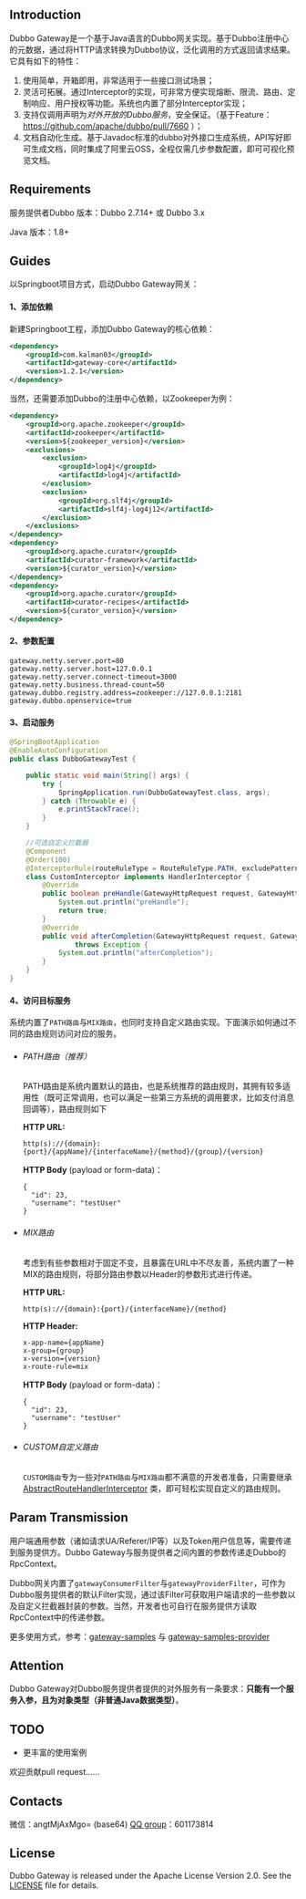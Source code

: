## Introduction

Dubbo Gateway是一个基于Java语言的Dubbo网关实现。基于Dubbo注册中心的元数据，通过将HTTP请求转换为Dubbo协议，泛化调用的方式返回请求结果。它具有如下的特性：

1. 使用简单，开箱即用，非常适用于一些接口测试场景；
2. 灵活可拓展。通过Interceptor的实现，可非常方便实现熔断、限流、路由、定制响应、用户授权等功能。系统也内置了部分Interceptor实现；
3. 支持仅调用声明为*对外开放的Dubbo服务*，安全保证。（基于Feature：https://github.com/apache/dubbo/pull/7660 ）；
4. 文档自动化生成。基于Javadoc标准的dubbo对外接口生成系统，API写好即可生成文档，同时集成了阿里云OSS，全程仅需几步参数配置，即可可视化预览文档。

## Requirements

服务提供者Dubbo 版本：Dubbo 2.7.14+ 或 Dubbo 3.x

Java 版本：1.8+

## Guides

以Springboot项目方式，启动Dubbo Gateway网关：

#### 1、添加依赖

新建Springboot工程，添加Dubbo Gateway的核心依赖：

```xml
<dependency>
	<groupId>com.kalman03</groupId>
	<artifactId>gateway-core</artifactId>
	<version>1.2.1</version>
</dependency>
```
当然，还需要添加Dubbo的注册中心依赖，以Zookeeper为例：

```xml
<dependency>
	<groupId>org.apache.zookeeper</groupId>
	<artifactId>zookeeper</artifactId>
	<version>${zookeeper_version}</version>
	<exclusions>
		<exclusion>
			<groupId>log4j</groupId>
			<artifactId>log4j</artifactId>
		</exclusion>
		<exclusion>
			<groupId>org.slf4j</groupId>
			<artifactId>slf4j-log4j12</artifactId>
		</exclusion>
	</exclusions>
</dependency>
<dependency>
	<groupId>org.apache.curator</groupId>
	<artifactId>curator-framework</artifactId>
	<version>${curator_version}</version>
</dependency>
<dependency>
	<groupId>org.apache.curator</groupId>
	<artifactId>curator-recipes</artifactId>
	<version>${curator_version}</version>
</dependency>
```

#### 2、参数配置

```properties
gateway.netty.server.port=80
gateway.netty.server.host=127.0.0.1
gateway.netty.server.connect-timeout=3000
gateway.netty.business.thread-count=50
gateway.dubbo.registry.address=zookeeper://127.0.0.1:2181
gateway.dubbo.openservice=true
```

#### 3、启动服务

```java
@SpringBootApplication
@EnableAutoConfiguration
public class DubboGatewayTest {

	public static void main(String[] args) {
		try {
			SpringApplication.run(DubboGatewayTest.class, args);
		} catch (Throwable e) {
			e.printStackTrace();
		}
	}

    //可选自定义拦截器
	@Component
	@Order(100)
	@InterceptorRule(routeRuleType = RouteRuleType.PATH, excludePatterns = { "/api/**" })
	class CustomInterceptor implements HandlerInterceptor {
		@Override
		public boolean preHandle(GatewayHttpRequest request, GatewayHttpResponse response) throws Exception {
			System.out.println("preHandle");
			return true;
		}
		@Override
		public void afterCompletion(GatewayHttpRequest request, GatewayHttpResponse response, Exception ex)
				throws Exception {
			System.out.println("afterCompletion");
		}
	}
}
```



#### 4、访问目标服务

系统内置了`PATH路由`与`MIX路由`，也同时支持自定义路由实现。下面演示如何通过不同的路由规则访问对应的服务。

- ###### PATH路由（推荐）

  PATH路由是系统内置默认的路由，也是系统推荐的路由规则，其拥有较多适用性（既可正常调用，也可以满足一些第三方系统的调用要求，比如支付消息回调等），路由规则如下

  **HTTP URL:**

  ```api
  http(s)://{domain}:{port}/{appName}/{interfaceName}/{method}/{group}/{version}
  ```

   **HTTP Body** (payload or form-data)：

  ```
  {
    "id": 23,
    "username": "testUser"
  }
  ```

- ###### MIX路由

  考虑到有些参数相对于固定不变，且暴露在URL中不尽友善，系统内置了一种MIX的路由规则，将部分路由参数以Header的参数形式进行传递。

  **HTTP URL:**
  
  ```api
  http(s)://{domain}:{port}/{interfaceName}/{method}
  ```

   **HTTP Header:**
  
  ```api
  x-app-name={appName}
  x-group={group}
  x-version={version}
  x-route-rule=mix
  ```
  
   **HTTP Body** (payload or form-data)：
  
  ```
  {
    "id": 23,
    "username": "testUser"
  }
  ```
  
- ###### CUSTOM自定义路由
  
  `CUSTOM路由`专为一些对`PATH路由`与`MIX路由`都不满意的开发者准备，只需要继承[AbstractRouteHandlerInterceptor](https://github.com/jingxiang/dubbo-gateway/blob/main/gateway-core/src/main/java/com/kalman03/gateway/interceptor/AbstractRouteHandlerInterceptor.java) 类，即可轻松实现自定义的路由规则。
  

## Param Transmission

用户端通用参数（诸如请求UA/Referer/IP等）以及Token用户信息等，需要传递到服务提供方。Dubbo Gateway与服务提供者之间内置的参数传递走Dubbo的RpcContext。

Dubbo网关内置了`gatewayConsumerFilter`与`gatewayProviderFilter`，可作为Dubbo服务提供者的默认Filter实现，通过该Filter可获取用户端请求的一些参数以及自定义拦截器封装的参数。当然，开发者也可自行在服务提供方读取RpcContext中的传递参数。

更多使用方式，参考：[gateway-samples](https://github.com/jingxiang/dubbo-gateway/tree/master/gateway-samples) 与 [gateway-samples-provider](https://github.com/jingxiang/dubbo-gateway/tree/master/gateway-samples-provider)

## Attention

Dubbo Gateway对Dubbo服务提供者提供的对外服务有一条要求：**只能有一个服务入参，且为对象类型（非普通Java数据类型）**。


## TODO

- 更丰富的使用案例

欢迎贡献pull request......

## Contacts

微信：angtMjAxMgo= (base64)
[QQ group](https://qm.qq.com/cgi-bin/qm/qr?k=KWjcJ90Rh-92oLpdDqdmZ466x6B6Mkv6&jump_from=webapi)：601173814

## License

Dubbo Gateway is released under the Apache License Version 2.0. See the [LICENSE](https://github.com/jingxiang/dubbo-gateway/blob/master/LICENSE) file for details.





